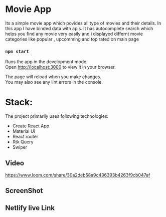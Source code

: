 # Movie App

Its a simple movie app which povides all type of movies and their details. In this app I have binded data with apis. It has autocomplete search which helps you find any movie very easily and i  displayed differnt movie categories like popular , upcomming and top rated on main page

### `npm start`

Runs the app in the development mode.\
Open [http://localhost:3000](http://localhost:3000) to view it in your browser.

The page will reload when you make changes.\
You may also see any lint errors in the console.

# Stack:

The project primarily uses following technologies:

- Create React App
- Material Ui
- React router
- Rtk Query
- Swiper

## Video

https://www.loom.com/share/30a2deb58a9c436393b4263f9cb047af


## ScreenShot


## Netlify live Link
